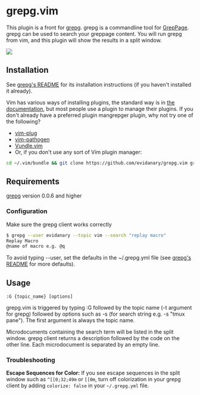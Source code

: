# grepg.vim #

This plugin is a front for [grepg](https://github.com/tejal29/grepg). grepg is a commandline tool for [GrepPage](https://www.greppage.com).  grepg can
be used to search your greppage content. You will run grepg from vim, and this plugin will show the results in a split window.

![](http://i.imgur.com/wcoDRL8.png)

## Installation ##

See [grepg's README](https://github.com/tejal29/grepg) for its installation instructions (if you haven't installed it already).

Vim has various ways of installing plugins, the standard way is in [the documentation](http://vimdoc.sourceforge.net/htmldoc/usr_05.html#plugin), but most people use a plugin to manage their plugins. If you don't already have a preferred plugin mangrepger plugin, why not try one of the following?

- [vim-plug](https://github.com/junegunn/vim-plug#readme)
- [vim-pathogen](https://github.com/tpope/vim-pathogen#readme)
- [Vundle.vim](https://github.com/gmarik/Vundle.vim#readme)
- Or, if you don't use any sort of Vim plugin manager:

```sh
cd ~/.vim/bundle && git clone https://github.com/evidanary/grepg.vim grepg && echo "set runtimepath^=~/.vim/bundle/grepg" >> ~/.vimrc
```

## Requirements ##
[grepg](https://github.com/tejal29/grepg) version 0.0.6 and higher

### Configuration ###

Make sure the grepg client works correctly

```sh
$ grepg --user evidanary --topic vim --search "replay macro"
Replay Macro
@name of macro e.g. @q
```
To avoid typing --user, set the defaults in the ~/.grepg.yml file (see [grepg's README](https://github.com/tejal29/grepg) for more defaults).

## Usage ##

    :G {topic_name} [options]

grepg.vim is triggered by typing :G followed by the topic name (-t argument for grepg) followed by options such as -s (for search string e.g. -s "tmux pane"). The first argument is always the topic name.

Microdocuments containing the search term will be listed in the split window. grepg client returns a description followed by the code on the other line. Each microdocument is separated by an empty line.

### Troubleshooting ###

**Escape Sequences for Color:**
If you see escape sequences in the split window such as `^[[0;32;49m` or `[[0m`, turn off colorization in your grepg client by adding  `colorize: false`  in your `~/.grepg.yml` file.
